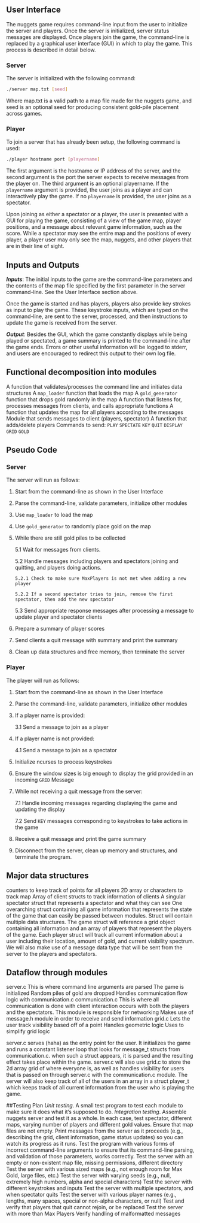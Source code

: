 ## User Interface
The nuggets game requires command-line input from the user to initialize the server and players. Once the server is initialized, server status messages are displayed. Once players join the game, the command-line is replaced by a graphical user interface (GUI) in which to play the game. This process is described in detail below.
 
### Server
 
The server is initialized with the following command:
 
```bash
./server map.txt [seed]
```
 
Where map.txt is a valid path to a map file made for the nuggets game, and seed is an optional seed for producing consistent gold-pile placement across games.
 
### Player
 
To join a server that has already been setup, the following command is used:
 
   ```bash
   ./player hostname port [playername]
   ```
  
The first argument is the hostname or IP address of the server, and the second argument is the port the server expects to receive messages from the player on. The third argument is an optional playername. If the `playername` argument is provided, the user joins as a player and can interactively play the game. If no `playername` is provided, the user joins as a spectator.
 
Upon joining as either a spectator or a player, the user is presented with a GUI for playing the game, consisting of a view of the game map, player positions, and a message about relevant game information, such as the score. While a spectator may see the entire map and the positions of every player, a player user may only see the map, nuggets, and other players that are in their line of sight.
 
## Inputs and Outputs  
 
***Inputs***: The initial inputs to the game are the command-line parameters and the contents of the map file specified by the first parameter in the server command-line. See the User Interface section above.
 
Once the game is started and has players, players also provide key strokes as input to play the game. These keystroke inputs, which are typed on the command-line, are sent to the server, processed, and then instructions to update the game is received from the server.
 
***Output***: Besides the GUI, which the game constantly displays while being played or spectated, a game summary is printed to the command-line after the game ends. Errors or other useful information will be logged to stderr, and users are encouraged to redirect this output to their own log file.

## Functional decomposition into modules
A function that validates/processes the command line and initiates data structures
A `map_loader` function that loads the map
A `gold_generator` function that drops gold randomly in the map
A function that listens for, processes messages from clients, and calls appropriate functions
A function that updates the map for all players according to the messages
Module that sends messages to client (players, spectator)
A function that adds/delete players
Commands to send:
`PLAY`
`SPECTATE`
`KEY`
`QUIT`
`DISPLAY`
`GRID`
`GOLD`
 




## Pseudo Code

### Server

The server will run as follows:

1. Start from the command-line as shown in the User Interface
2. Parse the command-line, validate parameters, initialize other modules
3. Use `map_loader` to load the map
4. Use `gold_generator` to randomly place gold on the map
5. While there are still gold piles to be collected
  
   5.1 Wait for messages from clients.

   5.2 Handle messages including players and spectators joining and quitting, and players doing actions.

       5.2.1 Check to make sure MaxPlayers is not met when adding a new player

       5.2.2 If a second spectator tries to join, remove the first spectator, then add the new spectator

   5.3 Send appropriate response messages after processing a message to update player and spectator clients
6. Prepare a summary of player scores
7. Send clients a quit message with summary and print the summary
8. Clean up data structures and free memory, then terminate the server

### Player

The player will run as follows:

1. Start from the command-line as shown in the User Interface
2. Parse the command-line, validate parameters, initialize other modules
3. If a player name is provided:

   3.1 Send a message to join as a player

4. If a player name is not provided:

   4.1 Send a message to join as a spectator

5. Initialize ncurses to process keystrokes
6. Ensure the window sizes is big enough to display the grid provided in an incoming `GRID` Message
7. While not receiving a quit message from the server:

   7.1 Handle incoming messages regarding displaying the game and updating the display

   7.2 Send `KEY` messages corresponding to keystrokes to take actions in the game
8. Receive a quit message and print the game summary
9. Disconnect from the server, clean up memory and structures, and terminate the program.


## Major data structures

counters to keep track of points for all players
2D array or characters to track map
Array of client structs to track information of clients
A singular spectator struct that represents a spectator and what they can see
One overarching struct containing all game information that represents the state of the game that can easily be passed between modules. Struct will contain multiple data structures. The game struct will reference a grid object containing all information and an array of players that represent the players of the game. Each player struct will track all current information about a user including their location, amount of gold, and current visibility spectrum. 
We will also make use of a message data type that will be sent from the server to the players and spectators.

## Dataflow through modules
server.c 
This is where command line arguments are parsed
The game is initialized
Random piles of gold are dropped
Handles communication flow logic with communication.c
communication.c
This is where all communication is done with client interaction occurs with both the players and the spectators. This module is responsible for networking
Makes use of message.h module in order to receive and send information
grid.c
Lets the user track visibility based off of a point
Handles geometric logic
Uses to simplify grid logic

server.c serves (haha) as the entry point for the user. It initializes the game and runs a constant listener loop that looks for message_t structs from communication.c. when such a struct appears, it is parsed and the resulting effect takes place within the game. server.c will also use grid.c to store the 2d array grid of where everyone is, as well as handles visibility for users that is passed on through server.c with the communication.c module. The server will also keep track of all of the users in an array in a struct player_t which keeps track of all current information from the user who is playing the game.

##Testing Plan
*Unit testing*. A small test program to test each module to make sure it does what it’s supposed to do.
*Integration testing*. Assemble nuggets server and test it as a whole. In each case, test spectator, different maps, varying number of players and different gold values. Ensure that map files are not empty. Print messages from the server as it proceeds (e.g., describing the grid, client information, game status updates) so you can watch its progress as it runs.
Test the program with various forms of incorrect command-line arguments to ensure that its command-line parsing, and validation of those parameters, works correctly.
Test the server with an empty or non-existent map file, missing permissions, different directory
Test the server with various sized maps (e.g., not enough room for Max Gold, large files, etc.)
 Test the server with varying seeds (e.g., null, extremely high numbers, alpha and special characters)
 Test the server with different keystrokes and inputs
Test the server with multiple spectators, and when spectator quits
Test the server with various player names (e.g., lengths, many spaces, special or non-alpha characters, or null)
Test and verify that players that quit cannot rejoin, or be replaced
Test the server with more than Max Players
Verify handling of malformatted messages
 


